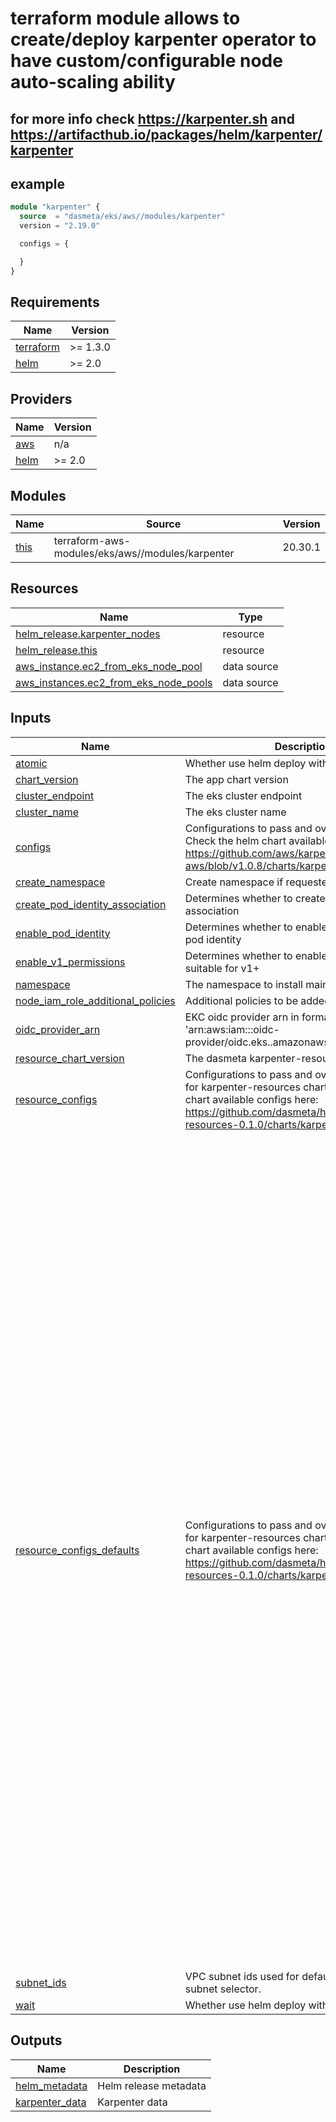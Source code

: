 # terraform module allows to create/deploy karpenter operator to have custom/configurable node auto-scaling ability
## for more info check https://karpenter.sh and https://artifacthub.io/packages/helm/karpenter/karpenter


## example
```terraform
module "karpenter" {
  source  = "dasmeta/eks/aws//modules/karpenter"
  version = "2.19.0"

  configs = {

  }
}
```
<!-- BEGINNING OF PRE-COMMIT-TERRAFORM DOCS HOOK -->
## Requirements

| Name | Version |
|------|---------|
| <a name="requirement_terraform"></a> [terraform](#requirement\_terraform) | >= 1.3.0 |
| <a name="requirement_helm"></a> [helm](#requirement\_helm) | >= 2.0 |

## Providers

| Name | Version |
|------|---------|
| <a name="provider_aws"></a> [aws](#provider\_aws) | n/a |
| <a name="provider_helm"></a> [helm](#provider\_helm) | >= 2.0 |

## Modules

| Name | Source | Version |
|------|--------|---------|
| <a name="module_this"></a> [this](#module\_this) | terraform-aws-modules/eks/aws//modules/karpenter | 20.30.1 |

## Resources

| Name | Type |
|------|------|
| [helm_release.karpenter_nodes](https://registry.terraform.io/providers/hashicorp/helm/latest/docs/resources/release) | resource |
| [helm_release.this](https://registry.terraform.io/providers/hashicorp/helm/latest/docs/resources/release) | resource |
| [aws_instance.ec2_from_eks_node_pool](https://registry.terraform.io/providers/hashicorp/aws/latest/docs/data-sources/instance) | data source |
| [aws_instances.ec2_from_eks_node_pools](https://registry.terraform.io/providers/hashicorp/aws/latest/docs/data-sources/instances) | data source |

## Inputs

| Name | Description | Type | Default | Required |
|------|-------------|------|---------|:--------:|
| <a name="input_atomic"></a> [atomic](#input\_atomic) | Whether use helm deploy with --atomic flag | `bool` | `false` | no |
| <a name="input_chart_version"></a> [chart\_version](#input\_chart\_version) | The app chart version | `string` | `"1.0.8"` | no |
| <a name="input_cluster_endpoint"></a> [cluster\_endpoint](#input\_cluster\_endpoint) | The eks cluster endpoint | `string` | n/a | yes |
| <a name="input_cluster_name"></a> [cluster\_name](#input\_cluster\_name) | The eks cluster name | `string` | n/a | yes |
| <a name="input_configs"></a> [configs](#input\_configs) | Configurations to pass and override default ones. Check the helm chart available configs here: https://github.com/aws/karpenter-provider-aws/blob/v1.0.8/charts/karpenter/values.yaml | `any` | `{}` | no |
| <a name="input_create_namespace"></a> [create\_namespace](#input\_create\_namespace) | Create namespace if requested | `bool` | `true` | no |
| <a name="input_create_pod_identity_association"></a> [create\_pod\_identity\_association](#input\_create\_pod\_identity\_association) | Determines whether to create pod identity association | `bool` | `true` | no |
| <a name="input_enable_pod_identity"></a> [enable\_pod\_identity](#input\_enable\_pod\_identity) | Determines whether to enable support for EKS pod identity | `bool` | `true` | no |
| <a name="input_enable_v1_permissions"></a> [enable\_v1\_permissions](#input\_enable\_v1\_permissions) | Determines whether to enable permissions suitable for v1+ | `bool` | `true` | no |
| <a name="input_namespace"></a> [namespace](#input\_namespace) | The namespace to install main helm. | `string` | `"karpenter"` | no |
| <a name="input_node_iam_role_additional_policies"></a> [node\_iam\_role\_additional\_policies](#input\_node\_iam\_role\_additional\_policies) | Additional policies to be added to the IAM role | `any` | `{}` | no |
| <a name="input_oidc_provider_arn"></a> [oidc\_provider\_arn](#input\_oidc\_provider\_arn) | EKC oidc provider arn in format 'arn:aws:iam::<account-id>:oidc-provider/oidc.eks.<region>.amazonaws.com/id/<oidc-id>'. | `string` | n/a | yes |
| <a name="input_resource_chart_version"></a> [resource\_chart\_version](#input\_resource\_chart\_version) | The dasmeta karpenter-resources chart version | `string` | `"0.1.0"` | no |
| <a name="input_resource_configs"></a> [resource\_configs](#input\_resource\_configs) | Configurations to pass and override default ones for karpenter-resources chart. Check the helm chart available configs here: https://github.com/dasmeta/helm/tree/karpenter-resources-0.1.0/charts/karpenter-resources | `any` | `{}` | no |
| <a name="input_resource_configs_defaults"></a> [resource\_configs\_defaults](#input\_resource\_configs\_defaults) | Configurations to pass and override default ones for karpenter-resources chart. Check the helm chart available configs here: https://github.com/dasmeta/helm/tree/karpenter-resources-0.1.0/charts/karpenter-resources | <pre>object({<br>    nodeClass = optional(any, {<br>      amiFamily          = "AL2" # Amazon Linux 2<br>      detailedMonitoring = true<br>      metadataOptions = {<br>        httpEndpoint            = "enabled"<br>        httpProtocolIPv6        = "disabled"<br>        httpPutResponseHopLimit = 2 # This is changed to disable IMDS access from containers not on the host network<br>        httpTokens              = "required"<br>      }<br>    })<br>    nodeClassRef = optional(any, {<br>      group = "karpenter.k8s.aws"<br>      kind  = "EC2NodeClass"<br>      name  = "default"<br>    }),<br>    requirements = optional(any, [<br>      {<br>        key      = "karpenter.k8s.aws/instance-cpu"<br>        operator = "Lt"<br>        values   = ["5"] # 1, 2 or 4 core cpu nodes<br>      },<br>      # {<br>      #   key      = "karpenter.k8s.aws/instance-cpu"<br>      #   operator = "Gt"<br>      #   values   = ["1"] # 2 or 4 core cpu nodes<br>      # },<br>      {<br>        key      = "karpenter.k8s.aws/instance-memory"<br>        operator = "Lt"<br>        values   = ["90000"] # 2,4,8 Gb memory nodes<br>      },<br>      {<br>        key      = "karpenter.k8s.aws/instance-memory"<br>        operator = "Gt"<br>        values   = ["1000"] #  2,4,8 Gb memory nodes<br>      },<br>      {<br>        key      = "karpenter.k8s.aws/instance-generation"<br>        operator = "Gt"<br>        values   = ["2"] # generation of ec2 instances grater than 2 are more performance and effectiveness<br>      },<br>      {<br>        key      = "kubernetes.io/arch"<br>        operator = "In"<br>        values   = ["amd64"] # amd64 linux is main platform arch we will use<br>      },<br>      {<br>        key      = "karpenter.sh/capacity-type"<br>        operator = "In"<br>        values   = ["spot", "on-demand"] # both spot and on-demand nodes, it will look at first available spot and if no then on-demand<br>      }<br>    ])<br>    disruption = optional(any, {<br>      consolidationPolicy = "WhenEmptyOrUnderutilized"<br>      consolidateAfter    = "1m"<br>    }),<br>    limits = optional(any, {<br>      cpu = 10<br>    })<br>  })</pre> | `{}` | no |
| <a name="input_subnet_ids"></a> [subnet\_ids](#input\_subnet\_ids) | VPC subnet ids used for default Ec2NodeClass as subnet selector. | `list(string)` | n/a | yes |
| <a name="input_wait"></a> [wait](#input\_wait) | Whether use helm deploy with --wait flag | `bool` | `true` | no |

## Outputs

| Name | Description |
|------|-------------|
| <a name="output_helm_metadata"></a> [helm\_metadata](#output\_helm\_metadata) | Helm release metadata |
| <a name="output_karpenter_data"></a> [karpenter\_data](#output\_karpenter\_data) | Karpenter data |
<!-- END OF PRE-COMMIT-TERRAFORM DOCS HOOK -->
